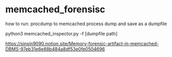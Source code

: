 # memcached_forensisc

how to run:
procdump to memcached process dump and save as a dumpfile

python3 memcached_inspector.py -f [dumpfile path]


https://sinsin9090.notion.site/Memory-forensic-artifact-in-memcached-DBMS-97eb31e6e88b484a8df53e0fe0504696
